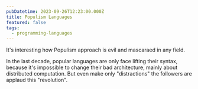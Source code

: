 ```yaml
---
pubDatetime: 2023-09-26T12:23:00.000Z
title: Populism Languages
featured: false
tags:
  - programming-languages
---
```


It's interesting how Populism approach is evil and mascaraed in any field.

In the last decade, popular languages are only face lifting their syntax,
because it's impossible to change their bad architecture, mainly about distributed computation.
But even make only "distractions" the followers are applaud this "revolution".
